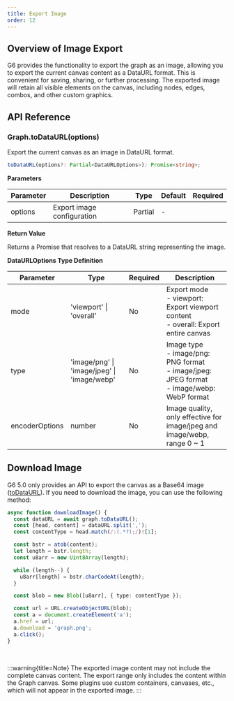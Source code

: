 ```yaml
---
title: Export Image
order: 12
---
```


## Overview of Image Export

G6 provides the functionality to export the graph as an image, allowing you to export the current canvas content as a DataURL format. This is convenient for saving, sharing, or further processing. The exported image will retain all visible elements on the canvas, including nodes, edges, combos, and other custom graphics.

## API Reference

### Graph.toDataURL(options)

Export the current canvas as an image in DataURL format.

```typescript
toDataURL(options?: Partial<DataURLOptions>): Promise<string>;
```

**Parameters**

| Parameter | Description                | Type                    | Default | Required |
| --------- | -------------------------- | ----------------------- | ------- | -------- |
| options   | Export image configuration | Partial<DataURLOptions> | -       |          |

**Return Value**

Returns a Promise that resolves to a DataURL string representing the image.

**DataURLOptions Type Definition**

| Parameter      | Type                                        | Required | Description                                                                                              |
| -------------- | ------------------------------------------- | -------- | -------------------------------------------------------------------------------------------------------- |
| mode           | 'viewport' \| 'overall'                     | No       | Export mode <br/> - viewport: Export viewport content <br/> - overall: Export entire canvas              |
| type           | 'image/png' \| 'image/jpeg' \| 'image/webp' | No       | Image type <br/> - image/png: PNG format <br/> - image/jpeg: JPEG format <br/> - image/webp: WebP format |
| encoderOptions | number                                      | No       | Image quality, only effective for image/jpeg and image/webp, range 0 ~ 1                                 |

## Download Image

G6 5.0 only provides an API to export the canvas as a Base64 image ([toDataURL](#graphtodataurloptions)). If you need to download the image, you can use the following method:

```typescript
async function downloadImage() {
  const dataURL = await graph.toDataURL();
  const [head, content] = dataURL.split(',');
  const contentType = head.match(/:(.*?);/)![1];

  const bstr = atob(content);
  let length = bstr.length;
  const u8arr = new Uint8Array(length);

  while (length--) {
    u8arr[length] = bstr.charCodeAt(length);
  }

  const blob = new Blob([u8arr], { type: contentType });

  const url = URL.createObjectURL(blob);
  const a = document.createElement('a');
  a.href = url;
  a.download = 'graph.png';
  a.click();
}
```

<br />

:::warning{title=Note}
The exported image content may not include the complete canvas content. The export range only includes the content within the Graph canvas. Some plugins use custom containers, canvases, etc., which will not appear in the exported image.
:::
